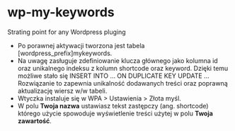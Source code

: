 # wp-my-keywords
Strating point for any Wordpress pluging

- Po porawnej aktywacji tworzona jest tabela [wordpress_prefix]mykeywords.
- Na uwagę zasługuje zdefiniowanie klucza głównego jako kolumna id oraz unikalnego indeksu z kolumn shortcode oraz keyword.
   Dzięki temu możliwe stało się INSERT INTO ... ON DUPLICATE KEY UPDATE ...
   Rozwiązanie to zapewnia unikalność dodawanych treści oraz poprawną aktualizację wiersz w/w tabeli.
- Wtyczka instaluje się w WPA > Ustawienia > Złota myśl.
- W polu **Twoja nazwa** ustawiasz tekst zastępczy (ang. shortcode) którego użycie spowoduje wyświetlenie treści użytej w polu **Twoja zawartość**.
